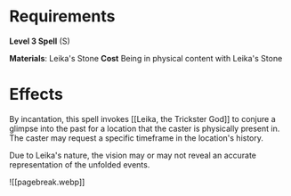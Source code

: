 # Requirements
**Level 3 Spell** (S)

**Materials**: Leika's Stone
**Cost** Being in physical content with Leika's Stone

# Effects
By incantation, this spell invokes [[Leika, the Trickster God]] to conjure a glimpse into the past for a location that the caster is physically present in. The caster may request a specific timeframe in the location's history.

Due to Leika's nature, the vision may or may not reveal an accurate representation of the unfolded events.

![[pagebreak.webp]]
